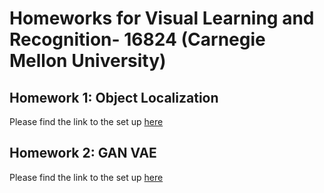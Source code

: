 # Homeworks for Visual Learning and Recognition- 16824 (Carnegie Mellon University) 


## Homework 1: Object Localization
Please find the link to the set up [here](https://github.com/visual-learning/object-localization)


## Homework 2: GAN VAE
Please find the link to the set up [here](https://github.com/visual-learning/generative-modeling)
